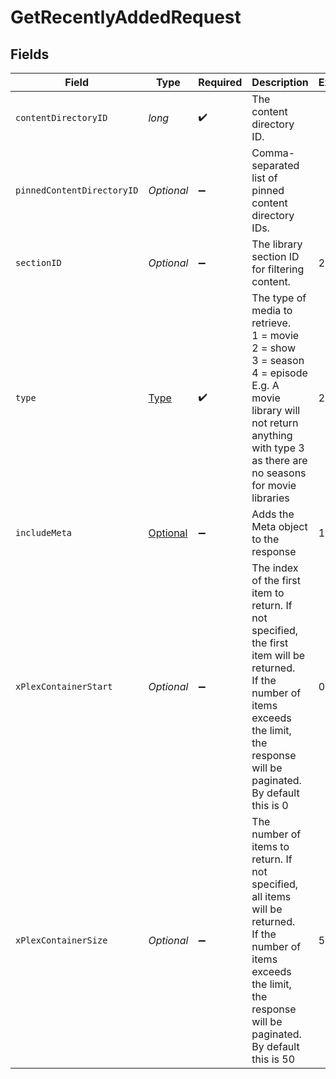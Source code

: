 # GetRecentlyAddedRequest


## Fields

| Field                                                                                                                                                                                     | Type                                                                                                                                                                                      | Required                                                                                                                                                                                  | Description                                                                                                                                                                               | Example                                                                                                                                                                                   |
| ----------------------------------------------------------------------------------------------------------------------------------------------------------------------------------------- | ----------------------------------------------------------------------------------------------------------------------------------------------------------------------------------------- | ----------------------------------------------------------------------------------------------------------------------------------------------------------------------------------------- | ----------------------------------------------------------------------------------------------------------------------------------------------------------------------------------------- | ----------------------------------------------------------------------------------------------------------------------------------------------------------------------------------------- |
| `contentDirectoryID`                                                                                                                                                                      | *long*                                                                                                                                                                                    | :heavy_check_mark:                                                                                                                                                                        | The content directory ID.                                                                                                                                                                 |                                                                                                                                                                                           |
| `pinnedContentDirectoryID`                                                                                                                                                                | *Optional<String>*                                                                                                                                                                        | :heavy_minus_sign:                                                                                                                                                                        | Comma-separated list of pinned content directory IDs.                                                                                                                                     |                                                                                                                                                                                           |
| `sectionID`                                                                                                                                                                               | *Optional<Long>*                                                                                                                                                                          | :heavy_minus_sign:                                                                                                                                                                        | The library section ID for filtering content.                                                                                                                                             | 2                                                                                                                                                                                         |
| `type`                                                                                                                                                                                    | [Type](../../models/operations/Type.md)                                                                                                                                                   | :heavy_check_mark:                                                                                                                                                                        | The type of media to retrieve.<br/>1 = movie<br/>2 = show<br/>3 = season<br/>4 = episode<br/>E.g. A movie library will not return anything with type 3 as there are no seasons for movie libraries<br/> | 2                                                                                                                                                                                         |
| `includeMeta`                                                                                                                                                                             | [Optional<IncludeMeta>](../../models/operations/IncludeMeta.md)                                                                                                                           | :heavy_minus_sign:                                                                                                                                                                        | Adds the Meta object to the response<br/>                                                                                                                                                 | 1                                                                                                                                                                                         |
| `xPlexContainerStart`                                                                                                                                                                     | *Optional<Integer>*                                                                                                                                                                       | :heavy_minus_sign:                                                                                                                                                                        | The index of the first item to return. If not specified, the first item will be returned.<br/>If the number of items exceeds the limit, the response will be paginated.<br/>By default this is 0<br/> | 0                                                                                                                                                                                         |
| `xPlexContainerSize`                                                                                                                                                                      | *Optional<Integer>*                                                                                                                                                                       | :heavy_minus_sign:                                                                                                                                                                        | The number of items to return. If not specified, all items will be returned.<br/>If the number of items exceeds the limit, the response will be paginated.<br/>By default this is 50<br/> | 50                                                                                                                                                                                        |